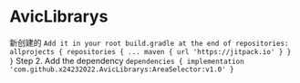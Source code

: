# AvicLibrarys
新创建的
`Add it in your root build.gradle at the end of repositories:
	allprojects {
		repositories {
			...
			maven { url 'https://jitpack.io' }
		}
	}`
Step 2. Add the dependency
  	`dependencies {
	        implementation 'com.github.x24232022.AvicLibrarys:AreaSelector:v1.0'
	}`
